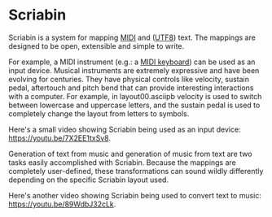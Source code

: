 # Scriabin

Scriabin is a system for mapping [MIDI](https://en.wikipedia.org/wiki/MIDI) and ([UTF8](https://en.wikipedia.org/wiki/UTF-8)) text. The mappings are designed to be open, extensible and simple to write.

For example, a MIDI instrument (e.g.: a [MIDI keyboard](https://en.wikipedia.org/wiki/MIDI_keyboard)) can be used as an input device. Musical instruments are extremely expressive and have been evolving for centuries. They have physical controls like velocity, sustain pedal, aftertouch and pitch bend that can provide interesting interactions with a computer. For example, in layout00.asciipb velocity is used to switch between lowercase and uppercase letters, and the sustain pedal is used to completely change the layout from letters to symbols.

Here's a small video showing Scriabin being used as an input device: https://youtu.be/7X2EE1txSv8.

Generation of text from music and generation of music from text are two tasks easily accomplished with Scriabin. Because the mappings are completely user-defined, these transformations can sound wildly differently depending on the specific Scriabin layout used.

Here's another video showing Scriabin being used to convert text to music: https://youtu.be/89WdbJ32cLk.
